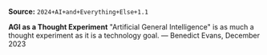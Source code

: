 **Source:** `2024+AI+and+Everything+Else+1.1`

**AGI as a Thought Experiment**
"Artificial General Intelligence" is as much a thought experiment as it is a technology goal. — Benedict Evans, December 2023
